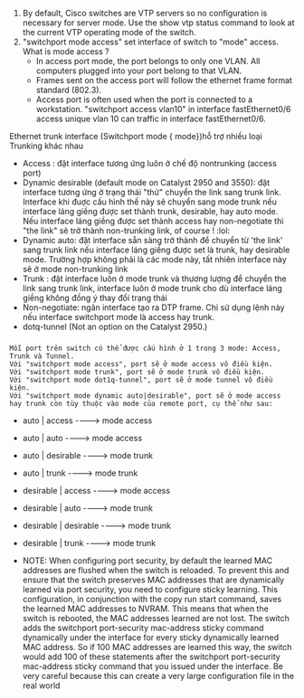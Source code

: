 1. By default, Cisco switches are VTP servers so no configuration is necessary for
server mode. Use the show vtp status command to look at the current VTP operating
mode of the switch.
2. "switchport mode access" set interface of switch to "mode" access.
What is mode access ?
    - In access port mode, the port belongs to only one VLAN. All computers plugged into your port belong to that VLAN.
    - Frames sent on the access port will follow the ethernet frame format standard (802.3).
    - Access port is often used when the port is connected to a workstation.
"switchport access vlan10" in interface fastEthernet0/6
access unique vlan 10 can traffic in interface fastEthernet0/6.

Ethernet trunk interface (Switchport mode { mode})hỗ trợ nhiều loại Trunking khác nhau
- Access : đặt interface tương ứng luôn ở chế độ nontrunking (access port)
- Dynamic desirable (default mode on Catalyst 2950 and 3550): đặt interface tương ứng ở trạng thái "thử" chuyển the link sang trunk link. Interface khi đuợc cấu hình thế này sẽ chuyển sang mode trunk nếu interface láng giềng được set thành trunk, desirable, hay auto mode. Nếu interface láng giềng được set thành access hay non-negotiate thì "the link" sẽ trở thành non-trunking link, of course ! :lol:
- Dynamic auto: đặt interface sẵn sàng trở thành để chuyển từ 'the link' sang trunk link nếu interface láng giềng được set là trunk, hay desirable mode. Trường hợp không phải là các mode này, tất nhiên interface này sẽ ở mode non-trunking link
- Trunk : đặt interface luôn ở mode trunk và thương lượng để chuyển the link sang trunk link, interface luôn ở mode trunk cho dù interface láng giềng không đồng ý thay đổi trạng thái
- Non-negotiate: ngăn interface tạo ra DTP frame. Chỉ sử dụng lệnh này nếu interface switchport mode là access hay trunk.
- dotq-tunnel (Not an option on the Catalyst 2950.)

###
    Mỗi port trên switch có thể được cấu hình ở 1 trong 3 mode: Access, Trunk và Tunnel.
    Với "switchport mode access", port sẽ ở mode access vô điều kiện.
    Với "switchport mode trunk", port sẽ ở mode trunk vô điều kiện.
    Với "switchport mode dot1q-tunnel", port sẽ ở mode tunnel vô điều kiện.
    Với "switchport mode dynamic auto|desirable", port sẽ ở mode access hay trunk còn tùy thuộc vào mode của remote port, cụ thể như sau:

- auto | access ----> mode access
- auto | auto ----> mode access
- auto | desirable ----> mode trunk
- auto | trunk ----> mode trunk

- desirable | access ----> mode access
- desirable | auto ----> mode trunk
- desirable | desirable ----> mode trunk
- desirable | trunk ----> mode trunk


- NOTE: When configuring port security, by default the learned MAC addresses are flushed when the switch is reloaded. To prevent this and ensure that the switch preserves MAC addresses that are dynamically learned via port security, you need to configure sticky learning. This configuration, in conjunction with the copy run start command, saves the learned MAC addresses to NVRAM. This means that when the
switch is rebooted, the MAC addresses learned are not lost. The switch adds the switchport port-security mac-address sticky <mac-address> command dynamically under the interface for every sticky dynamically learned MAC address. So if 100 MAC addresses are learned this way, the switch would add 100 of these statements after the switchport port-security mac-address sticky command that you issued under the
interface. Be very careful because this can create a very large configuration file in the real world
